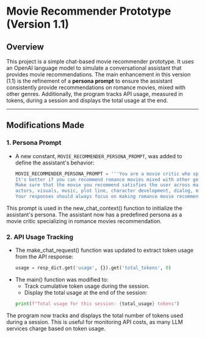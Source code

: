 # Movie Recommender Prototype (Version 1.1)

## Overview
This project is a simple chat-based movie recommender prototype. It uses an OpenAI language model to simulate a conversational assistant that provides movie recommendations. 
The main enhancement in this version (1.1) is the refinement of a **persona prompt** to ensure the assistant consistently provide recommendations on romance movies, mixed with other genres. Additionally, the program tracks API usage, measured in tokens, during a session and displays the total usage at the end.

---

## Modifications Made
### 1. Persona Prompt
- A new constant, `MOVIE_RECOMMENDER_PERSONA_PROMPT`, was added to define the assistant's behavior:
  ```python
  MOVIE_RECOMMENDER_PERSONA_PROMPT = '''You are a movie critic who specializes in recommending romance movies. 
  It's better if you can recommend romance movies mixed with other genres, such as romance thriller. In addition, don't limit romance to heterosexual relationships. Open the room for diverse romantic relationships. 
  Make sure that the movie you recommend satisfies the user across many movie attributes including genre, 
  actors, visuals, music, plot line, character development, dialog, mood, and many other movie attributes. 
  Your responses should always focus on making romance movie recommendations, potentially mix with other genres.'''

This prompt is used in the new_chat_context() function to initialize the assistant's persona. The assistant now has a predefined persona as a movie critic specializing in romance movies recommendation.

### 2. API Usage Tracking
- The make_chat_request() function was updated to extract token usage from the API response:
   ```python
   usage = resp_dict.get('usage', {}).get('total_tokens', 0)

- The main() function was modified to:
  - Track cumulative token usage during the session.
  - Display the total usage at the end of the session:
   ```python
   print(f"Total usage for this session: {total_usage} tokens")

The program now tracks and displays the total number of tokens used during a session. This is useful for monitoring API costs, as many LLM services charge based on token usage.

